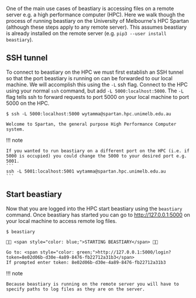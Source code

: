 
One of the main use cases of beastiary is accessing files on a remote server e.g. a high performance computer (HPC). Here we walk though the process of running beastiary on the University of Melbourne's HPC Spartan (although these steps apply to any remote server). This assumes beastiary is already installed on the remote server (e.g. `pip3 --user install beastiary`). 

## SSH tunnel

To connect to beastiary on the HPC we must first establish an SSH tunnel so that the port beastiary is running on can be forwarded to our local machine. We will accomplish this using the `-L` ssh flag. Connect to the HPC using your normal `ssh` command, but add `-L 5000:localhost:5000`. The `-L` flag tells ssh to forward requests to port 5000 on your local machine to port 5000 on the HPC. 

<div class="termy">

```console
$ ssh -L 5000:localhost:5000 wytamma@spartan.hpc.unimelb.edu.au

Welcome to Spartan, the general purpose High Performance Computer system.
```

</div>


!!! note
    
    If you wanted to run beastiary on a different port on the HPC (i.e. if 5000 is occupied) you could change the 5000 to your desired port e.g. 5001. 
    ```
    ssh -L 5001:localhost:5001 wytamma@spartan.hpc.unimelb.edu.au
    ```


## Start beastiary 

Now that you are logged into the HPC start beastiary using the `beastiary` command. Once beastiary has started you can go to http://127.0.0.1:5000 on your local machine to access remote log files. 

<div class="termy">

```console
$ beastiary

🐙🐁 <span style="color: blue;">STARTING BEASTIARY</span> 🐁🐙

Go to: <span style="color: green;">http://127.0.0.1:5000/login?token=8e02d06b-d30e-4a89-8476-fb22712a31b3</span>
If prompted enter token: 8e02d06b-d30e-4a89-8476-fb22712a31b3
```

</div>


!!! note

    Because beastiary is running on the remote server you will have to specify paths to log files as they are on the server. 

